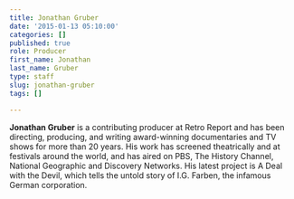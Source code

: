 ```yaml
---
title: Jonathan Gruber
date: '2015-01-13 05:10:00'
categories: []
published: true
role: Producer
first_name: Jonathan
last_name: Gruber
type: staff
slug: jonathan-gruber
tags: []

---
```

**Jonathan Gruber** is a contributing producer at Retro Report and has been directing, producing, and writing award-winning documentaries and TV shows for more than 20 years. His work has screened theatrically and at festivals around the world, and has aired on PBS, The History Channel, National Geographic and Discovery Networks. His latest project is A Deal with the Devil, which tells the untold story of I.G. Farben, the infamous German corporation.

